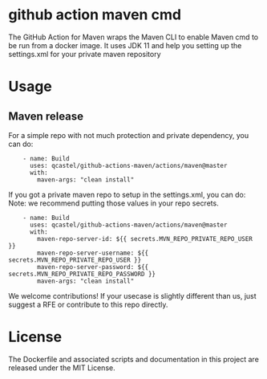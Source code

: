 # github action maven cmd

The GitHub Action for Maven wraps the Maven CLI to enable Maven cmd to be run from a docker image.
It uses JDK 11 and help you setting up the settings.xml for your private maven repository

# Usage

## Maven release

For a simple repo with not much protection and private dependency, you can do:

```
    - name: Build	
      uses: qcastel/github-actions-maven/actions/maven@master
      with:
        maven-args: "clean install"
```

If you got a private maven repo to setup in the settings.xml, you can do:
Note: we recommend putting those values in your repo secrets.

```
    - name: Build	
      uses: qcastel/github-actions-maven/actions/maven@master
      with:
        maven-repo-server-id: ${{ secrets.MVN_REPO_PRIVATE_REPO_USER }}
        maven-repo-server-username: ${{ secrets.MVN_REPO_PRIVATE_REPO_USER }}
        maven-repo-server-password: ${{ secrets.MVN_REPO_PRIVATE_REPO_PASSWORD }}
        maven-args: "clean install"
```



We welcome contributions! If your usecase is slightly different than us, just suggest a RFE or contribute to this repo directly.

# License
The Dockerfile and associated scripts and documentation in this project are released under the MIT License.
